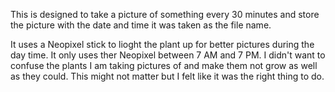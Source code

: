 This is designed to take a picture of something every 30 minutes and store the picture with the date and time it was taken as the file name. 

It uses a Neopixel stick to lioght the plant up for better pictures during the day time. It only uses ther Neopixel between 7 AM and 7 PM. I didn't want to confuse the plants I am taking pictures of and make them not grow as well as they could. This might not matter but I felt like it was the right thing to do.
